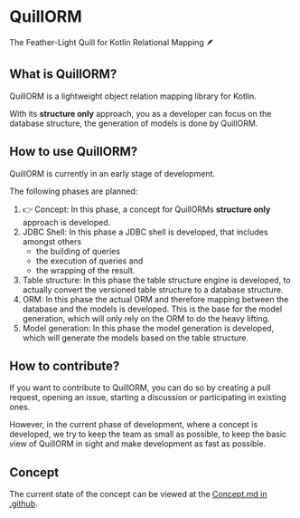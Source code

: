 # QuillORM
The Feather-Light Quill for Kotlin Relational Mapping 🪶

## What is QuillORM?
QuillORM is a lightweight object relation mapping library for Kotlin.

With its **structure only** approach, you as a developer can focus on the database structure,
the generation of models is done by QuillORM.

## How to use QuillORM?
QuillORM is currently in an early stage of development.

The following phases are planned:
1. 👉 Concept: In this phase, a concept for QuillORMs **structure only** approach is developed.
2. JDBC Shell: In this phase a JDBC shell is developed, that includes amongst others
   - the building of queries
   - the execution of queries and
   - the wrapping of the result.
3. Table structure: In this phase the table structure engine is developed, 
to actually convert the versioned table structure to a database structure.
4. ORM: In this phase the actual ORM and therefore mapping between the database and the models is developed.
This is the base for the model generation, which will only rely on the ORM to do the heavy lifting.
5. Model generation: In this phase the model generation is developed, which will generate the models based on the
table structure.

## How to contribute?
If you want to contribute to QuillORM, you can do so by creating a pull request, opening an issue, starting a discussion or participating in existing ones.

However, in the current phase of development, where a concept is developed, we try to keep the team as small as possible,
to keep the basic view of QuillORM in sight and make development as fast as possible.

## Concept
The current state of the concept can be viewed at the 
[Concept.md in .github](https://github.com/QuillORM/.github/blob/main/concept/Concept.md).
